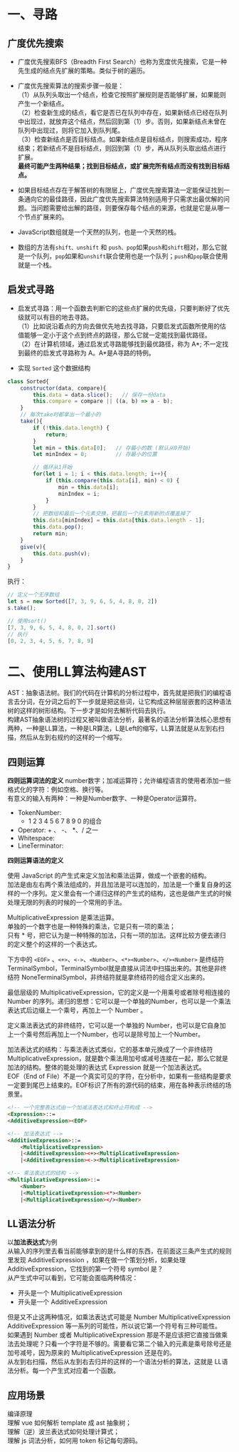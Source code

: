 # 一、寻路
## 广度优先搜索  

* 广度优先搜索BFS（Breadth First Search）也称为宽度优先搜索，它是一种先生成的结点先扩展的策略。类似于树的遍历。  
* 广度优先搜索算法的搜索步骤一般是：  
（1）从队列头取出一个结点，检查它按照扩展规则是否能够扩展，如果能则产生一个新结点。  
（2）检查新生成的结点，看它是否已在队列中存在，如果新结点已经在队列中出现过，就放弃这个结点，然后回到第（1）步。否则，如果新结点未曾在队列中出现过，则将它加入到队列尾。   
（3）检查新结点是否目标结点。如果新结点是目标结点，则搜索成功，程序结束；若新结点不是目标结点，则回到第（1）步，再从队列头取出结点进行扩展。    
**最终可能产生两种结果；找到目标结点，或扩展完所有结点而没有找到目标结点。**    

* 如果目标结点存在于解答树的有限层上，广度优先搜索算法一定能保证找到一条通向它的最佳路径，因此广度优先搜索算法特别适用于只需求出最优解的问题。当问题需要给出解的路径，则要保存每个结点的来源，也就是它是从哪一个节点扩展来的。  

* JavaScript数组就是一个天然的队列，也是一个天然的栈。   
* 数组的方法有`shift、unshift` 和 `push、pop`如果`push`和`shift`相对，那么它就是一个队列，`pop`如果和`unshift`联合使用也是一个队列；`push`和`pop`联合使用就是一个栈。    


## 启发式寻路  

* 启发式寻路：用一个函数去判断它的这些点扩展的优先级，只要判断好了优先级就可以有目的地去寻路。  
（1）比如说沿着点的方向去做优先地去找寻路，只要启发式函数所使用的估值能够一定小于这个点到终点的路径，那么它就一定能找到最优路径。  
（2）在计算机领域，通过启发式寻路能够找到最优路径，称为 A*; 不一定找到最终的启发式寻路称为 A。A*是A寻路的特例。 

* 实现 `Sorted` 这个数据结构
``` javascript
class Sorted{
    constructor(data, compare){ 
        this.data = data.slice();   // 保存一份data
        this.compare = compare || ((a, b) => a - b);  
    }
    // 每次take时都拿出一个最小的
    take(){
        if (!this.data.length) {
            return;     
        }
        let min = this.data[0];   // 存最小的数 (默认从0开始)
        let minIndex = 0;         // 存最小的位置

        // 循环从1开始
        for(let i = 1; i < this.data.length; i++){
            if (this.compare(this.data[i], min) < 0) {
                min = this.data[i];  
                minIndex = i;
            }
        }
        // 把数组和最后一个元素交换，把最后一个元素用新的点覆盖掉了
        this.data[minIndex] = this.data[this.data.length - 1];          
        this.data.pop();
        return min;
    }
    give(v){
        this.data.push(v);   
    }
}
```

执行：
``` javascript
// 定义一个无序数组
let s = new Sorted([7, 3, 9, 6, 5, 4, 8, 0, 2])
s.take();  

// 使用sort()
[7, 3, 9, 6, 5, 4, 8, 0, 2].sort()
// 执行
[0, 2, 3, 4, 5, 6, 7, 8, 9]
```

# 二、使用LL算法构建AST
AST：抽象语法树。我们的代码在计算机的分析过程中，首先就是把我们的编程语言去分词，在分词之后的下一步就是把这些词，让它构成这种层层嵌套的这种语法树的这样的树形结构。下一步才是如何去解析代码去执行。  
构建AST抽象语法树的过程又被叫做语法分析，最著名的语法分析算法核心思想有两种，一种是LL算法，一种是LR算法，L是Left的缩写，LL算法就是从左到右扫描，然后从左到右规约的这样的一个缩写。    

## 四则运算
**四则运算词法的定义**
number数字；加减运算符；允许编程语言的使用者添加一些格式化的字符：例如空格、换行等。  
有意义的输入有两种：一种是Number数字、一种是Operator运算符。  
* TokenNumber:  
    * 1 2 3 4 5 6 7 8 9 0 的组合  
* Operator: + 、 -、 *、/ 之一
* Whitespace: <SP>
* LineTerminator: <LF> <CR>  

**四则运算语法的定义**  

使用 JavaScript 的产生式来定义加法和乘法运算，做成一个嵌套的结构。  
加法是由左右两个乘法组成的，并且加法是可以连加的，加法是一个重复自身的这样的一个序列。定义里会有一个递归这样的产生式的结构，这也是做产生式的时候处理无限的列表的时候的一个常用的手法。  
  
MultiplicativeExpression 是乘法运算。  
单独的一个数字也是一种特殊的乘法，它是只有一项的乘法；  
只有 * 号，把它认为是一种特殊的加法，只有一项的加法。这样比较方便去递归的定义整个的这样的一个表达式。     

下方中的 `<EOF>` 、`<+>`、`<->`、`<Number>`、`<*><Number>`、`</><Number>` 是终结符TerminalSymbol，TerminalSymbol就是直接从词法中扫描出来的。其他是非终结符 NoneTerminalSymbol，非终结符就是拿终结符的组合定义出来的。 

最低层级的 MultiplicativeExpression，它的定义是一个用乘号或者除号相连接的 Number 的序列。递归的思想：它可以是一个单独的Number，也可以是一个乘法表达式后边缀上一个乘号，再加上一个 Number 。  

定义乘法表达式的非终结符，它可以是一个单独的 Number，也可以是它自身加上一个乘号然后再加上一个Number，也可以是除号加上一个Number。  

加法表达式的结构：与乘法表达式类似，它的基本单元换成了一个非终结符 MultiplicativeExpression，就是数个乘法用加号或减号连接在一起，那么它就是加法的结构。整体的能处理的表达式 Expression 就是一个加法表达式。  
EOF（End of File）不是一个真实可见的字符，在分析中，如果有一些结构是要求一定要到尾巴上结束的。EOF标识了所有的源代码的结束，用在各种表示终结的场景里。

``` html
<!-- 一个完整表达式由一个加减法表达式和终止符构成 -->
<Expression>::=  
<AdditiveExpression><EOF> 

<!-- 加法表达式 -->
<AdditiveExpression>::=
    <MultiplicativeExpression>
    |<AdditiveExpression><+><MultiplicativeExpression>
    |<AdditiveExpression><-><MultiplicativeExpression>

<!-- 乘法表达式的结构 -->
<MultiplicativeExpression>::=
    <Number>
    |<MultiplicativeExpression><*><Number>
    |<MultiplicativeExpression></><Number>
```

## LL语法分析

以**加法表达式**为例  
从输入的序列里去看当前能够拿到的是什么样的东西，在前面这三条产生式的规则里发现 AdditiveExpression ，如果在做一个策划分析，如果处理 AdditiveExpression，它找到的第一个符号 symbol 是？  
从产生式中可以看到，它可能会面临两种情况：  
* 开头是一个 MultiplicativeExpression   
* 开头是一个 AdditiveExpression       

但是又不止这两种情况，如乘法表达式可能是 Number MultiplicativeExpression AdditiveExpression 等一系列的可能性，所以说它第一个符号有三种可能性。    
如果遇到 Number 或者 MultiplicativeExpression 那是不是应该把它直接当做乘法去处理呢？只看一个字符是不够的。需要看它第二个输入的元素是乘号除号还是加号减号，因为原来的 MultiplicativeExpression 还是在的。  
从左到右扫描，然后从左到右去归并的这样的一个语法分析的算法，这就是 LL语法分析。每一个产生式对应着一个函数。

## 应用场景
编译原理  
理解 vue 如何解析 template 成 ast 抽象树；  
理解（逆）波兰表达式如何处理计算式；  
理解 js 词法分析，如何用 token 标记每句源码。










 








